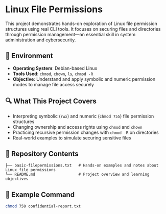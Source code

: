 # Linux File Permissions

This project demonstrates hands-on exploration of Linux file permission structures using real CLI tools. It focuses on securing files and directories through permission management—an essential skill in system administration and cybersecurity.

## 🧰 Environment
- **Operating System**: Debian-based Linux
- **Tools Used**: `chmod`, `chown`, `ls`, `chmod -R`
- **Objective**: Understand and apply symbolic and numeric permission modes to manage file access securely

## 🔍 What This Project Covers
- Interpreting symbolic (`rwx`) and numeric (`chmod 755`) file permission structures
- Changing ownership and access rights using `chmod` and `chown`
- Practicing recursive permission changes with `chmod -R` on directories
- Real-world examples to simulate securing sensitive files

## 📁 Repository Contents
```basic-filepermissions/
├── basic-filepermissions.txt   # Hands-on examples and notes about Linux file permissions
└── README.md                   # Project overview and learning objectives
```

## 📄 Example Command
```bash
chmod 750 confidential-report.txt
```
